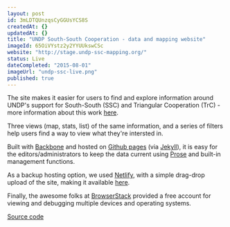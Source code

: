 ```yaml
---
layout: post
id: 3mLDTQUnzqsCyGGUsYCS8S
createdAt: {}
updatedAt: {}
title: "UNDP South-South Cooperation - data and mapping website"
imageId: 65OiVYstz2y2YYUUkswCSc
website: "http://stage.undp-ssc-mapping.org/"
status: Live
dateCompleted: "2015-08-01"
imageUrl: "undp-ssc-live.png"
published: true
---
```


The site makes it easier for users to find and explore information around UNDP's support for South-South (SSC) and Triangular Cooperation (TrC) - more information about this work [here](http://www.undp.org/ssc). 

Three views (map, stats, list) of the same information, and a series of filters help users find a way to view what they're intersted in.

Built with [Backbone](http://backbonejs.org) and hosted on [Github pages](https://pages.github.com) (via [Jekyll](http://jekyllrb.com)), it is easy for the editors/administrators to keep the data current using [Prose](http://prose.io) and built-in management functions.

As a backup hosting option, we used [Netlify](https://www.netlify.com), with a simple drag-drop upload of the site, making it available [here](https://ssc.netlify.com).

Finally, the awesome folks at [BrowserStack](https://www.browserstack.com) provided a free account for viewing and debugging multiple devices and operating systems.

[Source code](https://github.com/undp/ssc)
